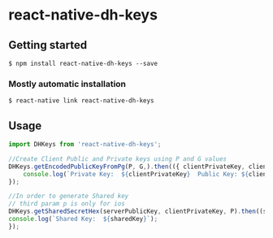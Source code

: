 
# react-native-dh-keys

## Getting started

`$ npm install react-native-dh-keys --save`

### Mostly automatic installation

`$ react-native link react-native-dh-keys`

## Usage
```javascript
import DHKeys from 'react-native-dh-keys';

//Create Client Public and Private keys using P and G values
DHKeys.getEncodedPublicKeyFromPg(P, G,).then(({ clientPrivateKey, clientPublicKey }) => {
	console.log(`Private Key:  ${clientPrivateKey}  Public Key: ${clientPublicKey}`)
});

//In order to generate Shared key
// third param p is only for ios
DHKeys.getSharedSecretHex(serverPublicKey, clientPrivateKey, P).then((sharedKey) => {
console.log(`Shared Key:  ${sharedKey}`);
});

```
  